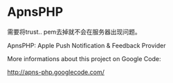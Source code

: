 ApnsPHP
=======


需要将trust.. pem去掉就不会在服务器出现问题。

ApnsPHP: Apple Push Notification &amp; Feedback Provider

More informations about this project on Google Code:

http://apns-php.googlecode.com/

